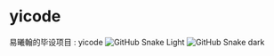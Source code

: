 # yicode
易曦翰的毕设项目 : yicode
![GitHub Snake Light](github-snake.svg#gh-light-mode-only)
![GitHub Snake dark](github-snake-dark.svg#gh-dark-mode-only)
